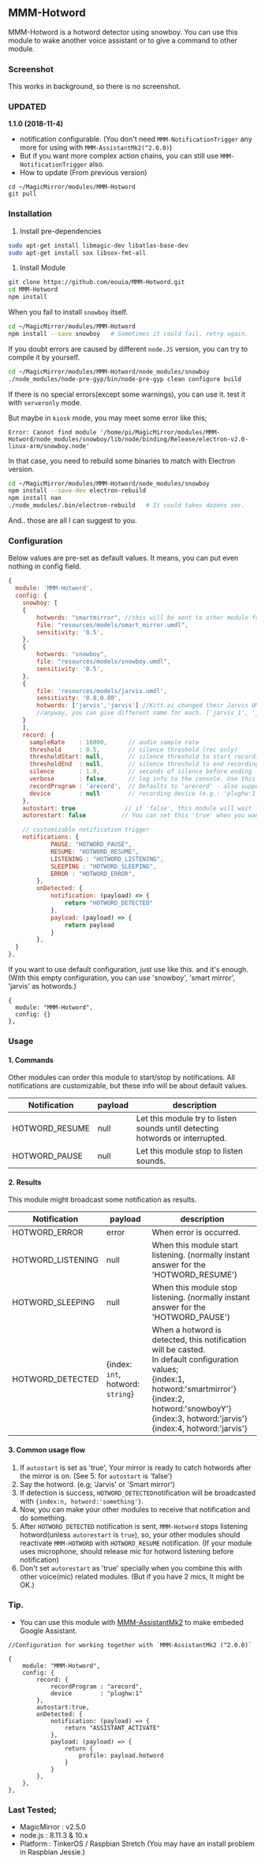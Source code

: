 ## MMM-Hotword
MMM-Hotword is a hotword detector using snowboy.
You can use this module to wake another voice assistant or to give a command to other module.

### Screenshot
This works in background, so there is no screenshot.

### UPDATED
**1.1.0 (2018-11-4)**
- notification configurable. (You don't need `MMM-NotificationTrigger` any more for using with `MMM-AssistantMk2(^2.0.0)`)
- But if you want more complex action chains, you can still use `MMM-NotificationTrigger` also.
- How to update (From previous version)
```
cd ~/MagicMirror/modules/MMM-Hotword
git pull
```

### Installation

1. Install pre-dependencies
```sh
sudo apt-get install libmagic-dev libatlas-base-dev
sudo apt-get install sox libsox-fmt-all
```
1. Install Module
```sh
git clone https://github.com/eouia/MMM-Hotword.git
cd MMM-Hotword
npm install
```
When you fail to install `snowboy` itself.
```sh
cd ~/MagicMirror/modules/MMM-Hotword
npm install --save snowboy   # Sometimes it could fail, retry again.
```
If you doubt errors are caused by different `node.JS` version, you can try to compile it by yourself.
```sh
cd ~/MagicMirror/modules/MMM-Hotword/node_modules/snowboy
./node_modules/node-pre-gyp/bin/node-pre-gyp clean configure build
```

If there is no special errors(except some warnings), you can use it. test it with `serveronly` mode.

But maybe in `kiosk` mode, you may meet some error like this;
```
Error: Cannot find module '/home/pi/MagicMirror/modules/MMM-Hotword/node_modules/snowboy/lib/node/binding/Release/electron-v2.0-linux-arm/snowboy.node'
```
In that case, you need to rebuild some binaries to match with Electron version.
```sh
cd ~/MagicMirror/modules/MMM-Hotword/node_modules/snowboy
npm install --save-dev electron-rebuild
npm install nan
./node_modules/.bin/electron-rebuild   # It could takes dozens sec.
```
And.. those are all I can suggest to you.

### Configuration
Below values are pre-set as default values. It means, you can put even nothing in config field.
```javascript
{
  module: 'MMM-Hotword',
  config: {
    snowboy: [
	{
		hotwords: "smartmirror", //this will be sent to other module for distinguishing which hotword is detected.
		file: "resources/models/smart_mirror.umdl",
		sensitivity: '0.5',
	},
	{
		hotwords: "snowboy",
		file: "resources/models/snowboy.umdl",
		sensitivity: '0.5',
	},
	{
		file: 'resources/models/jarvis.umdl',
		sensitivity: '0.8,0.80',
		hotwords: ['jarvis','jarvis'] //Kitt.ai changed their Jarvis UMDL, it has 2 models in one file. So weird.
		//anyway, you can give different name for each. ['jarvis_1', 'jarvis_2']. Even though I think this is useless.
	}
    ],
    record: {
      sampleRate    : 16000,      // audio sample rate
      threshold     : 0.5,        // silence threshold (rec only)
      thresholdStart: null,       // silence threshold to start recording, overrides threshold (rec only)
      thresholdEnd  : null,       // silence threshold to end recording, overrides threshold (rec only)
      silence       : 1.0,        // seconds of silence before ending
      verbose       : false,      // log info to the console. Use this when you want to check mic working or not.
      recordProgram : 'arecord',  // Defaults to 'arecord' - also supports 'rec' and 'sox'
      device        : null        // recording device (e.g.: 'plughw:1')
    },
    autostart: true              // if 'false', this module will wait for 'HOTWORD_RESUME' notification to start hotwords detection at the beginning.
    autorestart: false          // You can set this 'true' when you want this module to go back to listening mode automatically again after hotword is detected. But use this carefully when your other modules are using microphone or speaker.

    // customizable notification trigger
    notifications: {
			PAUSE: "HOTWORD_PAUSE",
			RESUME: "HOTWORD_RESUME",
			LISTENING : "HOTWORD_LISTENING",
			SLEEPING : "HOTWORD_SLEEPING",
			ERROR : "HOTWORD_ERROR",
		},
		onDetected: {
			notification: (payload) => {
				return "HOTWORD_DETECTED"
			},
			payload: (payload) => {
				return payload
			}
		},
  }
},

```

If you want to use default configuration, just use like this. and it's enough.
(With this empty configuration, you can use 'snowboy', 'smart mirror', 'jarvis' as hotwords.)

```
{
  module: "MMM-Hotword",
  config: {}
},
```

### Usage

#### 1. Commands
Other modules can order this module to start/stop by notifications. All notifications are customizable, but these info will be about default values.

|Notification| payload| description
|---|---|---|
|HOTWORD_RESUME | null | Let this module try to listen sounds until detecting hotwords or interrupted.
|HOTWORD_PAUSE | null | Let this module stop to listen sounds.

#### 2. Results
This module might broadcast some notification as results.

|Notification|payload|description
|---|---|---|
|HOTWORD_ERROR | error | When error is occurred.
|HOTWORD_LISTENING | null | When this module start listening. (normally instant answer for the 'HOTWORD_RESUME')
|HOTWORD_SLEEPING | null | When this module stop listening. (normally instant answer for the 'HOTWORD_PAUSE')
|HOTWORD_DETECTED | {index: `int`, hotword: `string`} | When a hotword is detected, this notification will be casted. <br> In default configuration values;<br>{index:1, hotword:'smartmirror'}<br>{index:2, hotword:'snowboyY'}<br>{index:3, hotword:'jarvis'}<br>{index:4, hotword:'jarvis'}

#### 3. Common usage flow
1. If `autostart` is set as 'true', Your mirror is ready to catch hotwords after the mirror is on. (See 5. for `autostart` is 'false')
2. Say the hotword. (e.g; 'Jarvis' or 'Smart mirror')
3. If detection is success, `HOTWORD_DETECTED`notification will be broadcasted with `{index:n, hotword:'something'}`.
4. Now, you can make your other modules to receive that notification and do something.
5. After `HOTWORD_DETECTED` notification is sent, `MMM-Hotword` stops listening hotword(unless `autorestart` is `true`), so, your other modules should reactivate `MMM-HOTWORD` with `HOTWORD_RESUME` notification. (If your module uses microphone, should release mic for hotword listening before notification)
6. Don't set `autorestart` as 'true' specially when you combine this with other voice(mic) related modules. (But if you have 2 mics, It might be OK.)

### Tip.
- You can use this module with [MMM-AssistantMk2](https://github.com/eouia/MMM-AssistantMk2) to make embeded Google Assistant.
```
//Configuration for working together with `MMM-AssistantMk2 (^2.0.0)`

{
	module: "MMM-Hotword",
	config: {
		record: {
			recordProgram : "arecord",  
			device        : "plughw:1"
		},
		autostart:true,
		onDetected: {
			notification: (payload) => {
				return "ASSISTANT_ACTIVATE"
			},
			payload: (payload) => {
				return {
					profile: payload.hotword
				}
			}
		},
	},
},
```

### Last Tested;
- MagicMirror : v2.5.0
- node.js : 8.11.3 & 10.x
- Platform : TinkerOS / Raspbian Stretch (You may have an install problem in Raspbian Jessie.)
